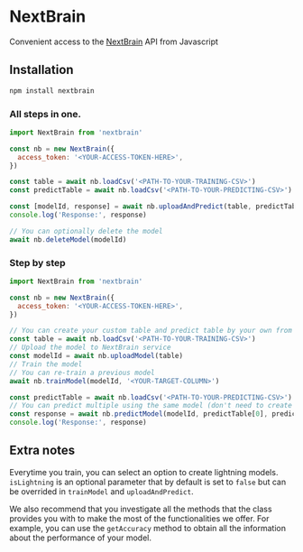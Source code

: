 # NextBrain
Convenient access to the [NextBrain](https://nextbrain.ai) API from Javascript

## Installation
```bash
npm install nextbrain
```

### All steps in one.
```javascript
import NextBrain from 'nextbrain'

const nb = new NextBrain({
  access_token: '<YOUR-ACCESS-TOKEN-HERE>',
})

const table = await nb.loadCsv('<PATH-TO-YOUR-TRAINING-CSV>')
const predictTable = await nb.loadCsv('<PATH-TO-YOUR-PREDICTING-CSV>')

const [modelId, response] = await nb.uploadAndPredict(table, predictTable, '<YOUR-TARGET-COLUMN>')
console.log('Response:', response)

// You can optionally delete the model
await nb.deleteModel(modelId)
```

### Step by step
```javascript
import NextBrain from 'nextbrain'

const nb = new NextBrain({
  access_token: '<YOUR-ACCESS-TOKEN-HERE>',
})

// You can create your custom table and predict table by your own from any source
const table = await nb.loadCsv('<PATH-TO-YOUR-TRAINING-CSV>')
// Upload the model to NextBrain service
const modelId = await nb.uploadModel(table)
// Train the model
// You can re-train a previous model
await nb.trainModel(modelId, '<YOUR-TARGET-COLUMN>')

const predictTable = await nb.loadCsv('<PATH-TO-YOUR-PREDICTING-CSV>')
// You can predict multiple using the same model (don't need to create a new model each time)
const response = await nb.predictModel(modelId, predictTable[0], predictTable[1:])
console.log('Response:', response)
```

## Extra notes

Everytime you train, you can select an option to create lightning models. `isLightning` is an optional parameter that by default is set to `false` but can be overrided in `trainModel` and `uploadAndPredict`.

We also recommend that you investigate all the methods that the class provides you with to make the most of the functionalities we offer. For example, you can use the `getAccuracy` method to obtain all the information about the performance of your model.
